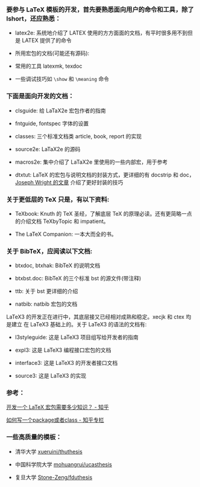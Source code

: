 ### 要参与 LaTeX 模板的开发，首先要熟悉面向用户的命令和工具，除了 lshort，还应熟悉：

- latex2e: 系统地介绍了 LATEX 使用的方方面面的文档，有平时很多用不到但是 LATEX 提供了的命令

- 所用宏包的文档(可能还有源码):

- 常用的工具 latexmk, texdoc

- 一些调试技巧如 `\show` 和 `\meaning` 命令


### 下面是面向开发的文档：

- clsguide: 给 LaTaX2e 宏包作者的指南

- fntguide, fontspec 字体的设置

- classes: 三个标准文档类 article, book, report 的实现

- source2e: LaTaX2e 的源码

- macros2e: 集中介绍了 LaTaX2e 里使用的一些内部宏，用于参考

- dtxtut: LaTeX 的宏包与说明文档的封装方式，更详细的有 docstrip 和 doc，[Joseph Wright 的文章](http://www.texdev.net/2009/10/06/a-model-dtx-file/) 介绍了更好封装的技巧


### 关于更低层的 TeX 只是，有以下资料:

- TeXbook: Knuth 的 TeX 圣经，了解底层 TeX 的原理必读。还有更简略一点的介绍文档 TeXbyTopic 和 impatient。

- The LaTeX Companion: 一本大而全的书。


### 关于 BibTeX，应阅读以下文档:

- btxdoc, btxhak: BibTeX 的说明文档

- btxbst.doc: BibTeX 的三个标准 bst 的源文件(带注释)

- ttb: 关于 bst 更详细的介绍

- natbib: natbib 宏包的文档

LaTeX3 的开发正在进行中，其底层接又已经相对成熟和稳定。xecjk 和 ctex 均是建立 在 LaTeX3 基础上的。关于 LaTeX3 的语法的文档有:

- l3styleguide: 这是 LaTeX3 项目组写给开发者的指南

- expl3: 这是 LaTeX3 编程接口宏包的文档

- interface3: 这是 LaTeX3 的开发者接口文档

- source3: 这是 LaTeX3 的实现



### 参考：

[开发一个 LaTeX 宏包需要多少知识？ - 知乎](https://www.zhihu.com/question/27017364)

[如何写一个package或者class - 知乎专栏](https://zhuanlan.zhihu.com/p/19705200)


### 一些高质量的模板：

- 清华大学 [xueruini/thuthesis](https://github.com/xueruini/thuthesis)

- 中国科学院大学 [mohuangrui/ucasthesis](https://github.com/mohuangrui/ucasthesis)

- 复旦大学 [Stone-Zeng/fduthesis](https://github.com/Stone-Zeng/fduthesis)
